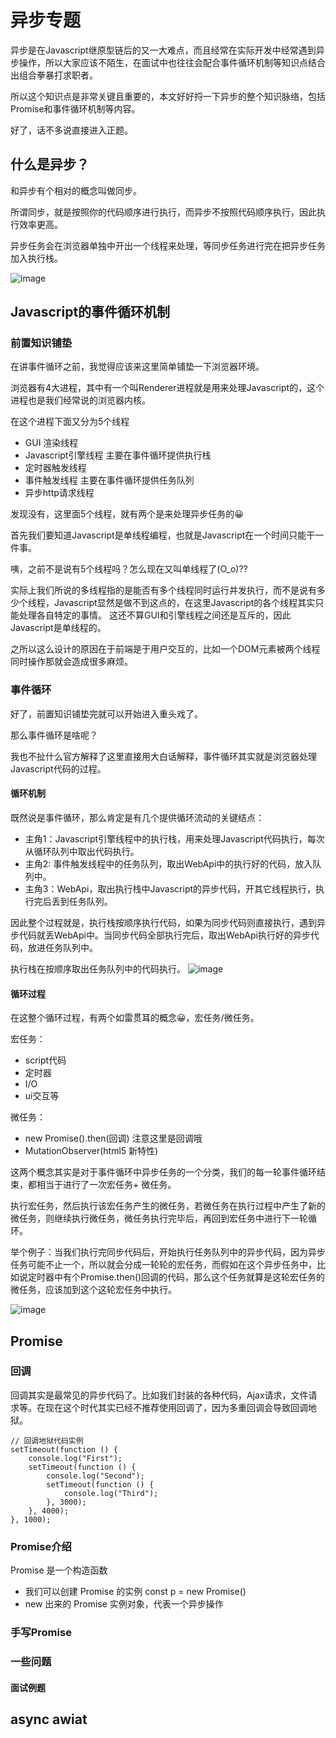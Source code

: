 # 异步专题

异步是在Javascript继原型链后的又一大难点，而且经常在实际开发中经常遇到异步操作，所以大家应该不陌生，在面试中也往往会配合事件循环机制等知识点结合出组合拳暴打求职者。

所以这个知识点是非常关键且重要的，本文好好捋一下异步的整个知识脉络，包括Promise和事件循环机制等内容。

好了，话不多说直接进入正题。

## 什么是异步？

和异步有个相对的概念叫做同步。

所谓同步，就是按照你的代码顺序进行执行，而异步不按照代码顺序执行，因此执行效率更高。

异步任务会在浏览器单独中开出一个线程来处理，等同步任务进行完在把异步任务加入执行栈。

![image](https://user-images.githubusercontent.com/72189350/201929001-14cf8ccf-7bfc-411e-99e5-66b33f7d0e68.png)


## Javascript的事件循环机制

### 前置知识铺垫

在讲事件循环之前，我觉得应该来这里简单铺垫一下浏览器环境。

浏览器有4大进程，其中有一个叫Renderer进程就是用来处理Javascript的，这个进程也是我们经常说的浏览器内核。

在这个进程下面又分为5个线程

- GUI 渲染线程
- Javascript引擎线程  主要在事件循环提供执行栈
- 定时器触发线程
- 事件触发线程  主要在事件循环提供任务队列
- 异步http请求线程

发现没有，这里面5个线程，就有两个是来处理异步任务的😀

首先我们要知道Javascript是单线程编程，也就是Javascript在一个时间只能干一件事。

咦，之前不是说有5个线程吗？怎么现在又叫单线程了(O_o)??

实际上我们所说的多线程指的是能否有多个线程同时运行并发执行，而不是说有多少个线程，Javascript显然是做不到这点的，在这里Javascript的各个线程其实只能处理各自特定的事情。
这还不算GUI和引擎线程之间还是互斥的，因此Javascript是单线程的。

之所以这么设计的原因在于前端是于用户交互的，比如一个DOM元素被两个线程同时操作那就会造成很多麻烦。

### 事件循环

好了，前置知识铺垫完就可以开始进入重头戏了。

那么事件循环是啥呢？

我也不扯什么官方解释了这里直接用大白话解释，事件循环其实就是浏览器处理Javascript代码的过程。

#### 循环机制

既然说是事件循环，那么肯定是有几个提供循环流动的关键结点：

- 主角1：Javascript引擎线程中的执行栈，用来处理Javascript代码执行，每次从循环队列中取出代码执行。
- 主角2: 事件触发线程中的任务队列，取出WebApi中的执行好的代码，放入队列中。
- 主角3：WebApi，取出执行栈中Javascript的异步代码，开其它线程执行，执行完后丢到任务队列。

因此整个过程就是，执行栈按顺序执行代码，如果为同步代码则直接执行，遇到异步代码就丢WebApi中。当同步代码全部执行完后，取出WebApi执行好的异步代码，放进任务队列中。

执行栈在按顺序取出任务队列中的代码执行。
![image](https://user-images.githubusercontent.com/72189350/201939287-342ee9b9-4318-481d-81eb-59e68a9a1eb6.png)

#### 循环过程

在这整个循环过程，有两个如雷贯耳的概念😀，宏任务/微任务。

宏任务：
- script代码
- 定时器
- I/O
- ui交互等

微任务：
- new Promise().then(回调)  注意这里是回调哦
- MutationObserver(html5 新特性)


这两个概念其实是对于事件循环中异步任务的一个分类，我们的每一轮事件循环结束，都相当于进行了一次宏任务+ 微任务。

执行宏任务，然后执行该宏任务产生的微任务，若微任务在执行过程中产生了新的微任务，则继续执行微任务，微任务执行完毕后，再回到宏任务中进行下一轮循环。

举个例子：当我们执行完同步代码后，开始执行任务队列中的异步代码，因为异步任务可能不止一个，所以就会分成一轮轮的宏任务，而假如在这个异步任务中，比如说定时器中有个Promise.then()回调的代码，那么这个任务就算是这轮宏任务的微任务，应该加到这个这轮宏任务中执行。

![image](https://user-images.githubusercontent.com/72189350/201943166-3af526cf-4299-487d-975e-3bafe1a6732e.png)

## Promise

### 回调
回调其实是最常见的异步代码了。比如我们封装的各种代码，Ajax请求，文件请求等。在现在这个时代其实已经不推荐使用回调了，因为多重回调会导致回调地狱。
```
// 回调地狱代码实例
setTimeout(function () {
    console.log("First");
    setTimeout(function () {
        console.log("Second");
        setTimeout(function () {
            console.log("Third");
        }, 3000);
    }, 4000);
}, 1000);
```
### Promise介绍 
Promise 是一个构造函数 
- 我们可以创建 Promise 的实例 const p = new Promise() 
- new 出来的 Promise 实例对象，代表一个异步操作

### 手写Promise

### 一些问题

#### 面试例题

## async awiat
